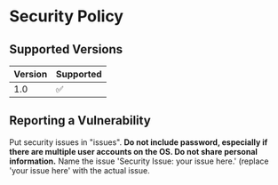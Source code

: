 # Security Policy

## Supported Versions

| Version | Supported          |
| ------- | ------------------ |
| 1.0     | :white_check_mark: |

## Reporting a Vulnerability

Put security issues in "issues". **Do not include password, especially if there are multiple user accounts on the OS. Do not share personal information.** Name the issue 'Security Issue: your issue here.' (replace 'your issue here' with the actual issue.
